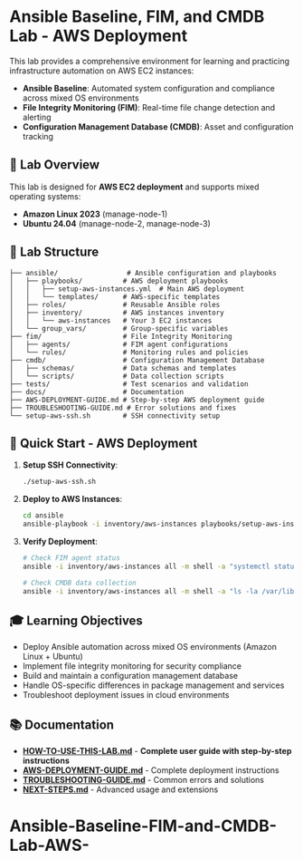 # Ansible Baseline, FIM, and CMDB Lab - AWS Deployment

This lab provides a comprehensive environment for learning and practicing infrastructure automation on AWS EC2 instances:
- **Ansible Baseline**: Automated system configuration and compliance across mixed OS environments
- **File Integrity Monitoring (FIM)**: Real-time file change detection and alerting
- **Configuration Management Database (CMDB)**: Asset and configuration tracking

## 🎯 Lab Overview

This lab is designed for **AWS EC2 deployment** and supports mixed operating systems:
- **Amazon Linux 2023** (manage-node-1)
- **Ubuntu 24.04** (manage-node-2, manage-node-3)

## 📁 Lab Structure

```
├── ansible/                 # Ansible configuration and playbooks
│   ├── playbooks/          # AWS deployment playbooks
│   │   ├── setup-aws-instances.yml  # Main AWS deployment
│   │   └── templates/      # AWS-specific templates
│   ├── roles/              # Reusable Ansible roles
│   ├── inventory/          # AWS instances inventory
│   │   └── aws-instances   # Your 3 EC2 instances
│   └── group_vars/         # Group-specific variables
├── fim/                    # File Integrity Monitoring
│   ├── agents/             # FIM agent configurations
│   └── rules/              # Monitoring rules and policies
├── cmdb/                   # Configuration Management Database
│   ├── schemas/            # Data schemas and templates
│   └── scripts/            # Data collection scripts
├── tests/                  # Test scenarios and validation
├── docs/                   # Documentation
├── AWS-DEPLOYMENT-GUIDE.md # Step-by-step AWS deployment guide
├── TROUBLESHOOTING-GUIDE.md # Error solutions and fixes
└── setup-aws-ssh.sh        # SSH connectivity setup
```

## 🚀 Quick Start - AWS Deployment

1. **Setup SSH Connectivity**:
   ```bash
   ./setup-aws-ssh.sh
   ```

2. **Deploy to AWS Instances**:
   ```bash
   cd ansible
   ansible-playbook -i inventory/aws-instances playbooks/setup-aws-instances.yml
   ```

3. **Verify Deployment**:
   ```bash
   # Check FIM agent status
   ansible -i inventory/aws-instances all -m shell -a "systemctl status fim-agent"
   
   # Check CMDB data collection
   ansible -i inventory/aws-instances all -m shell -a "ls -la /var/lib/cmdb/data/"
   ```

## 🎓 Learning Objectives

- Deploy Ansible automation across mixed OS environments (Amazon Linux + Ubuntu)
- Implement file integrity monitoring for security compliance
- Build and maintain a configuration management database
- Handle OS-specific differences in package management and services
- Troubleshoot deployment issues in cloud environments

## 📚 Documentation

- **[HOW-TO-USE-THIS-LAB.md](HOW-TO-USE-THIS-LAB.md)** - **Complete user guide with step-by-step instructions**
- **[AWS-DEPLOYMENT-GUIDE.md](AWS-DEPLOYMENT-GUIDE.md)** - Complete deployment instructions
- **[TROUBLESHOOTING-GUIDE.md](TROUBLESHOOTING-GUIDE.md)** - Common errors and solutions
- **[NEXT-STEPS.md](NEXT-STEPS.md)** - Advanced usage and extensions

# Ansible-Baseline-FIM-and-CMDB-Lab-AWS-
